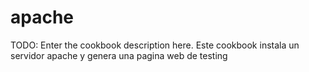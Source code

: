 # apache

TODO: Enter the cookbook description here.
Este cookbook instala un servidor apache y genera una pagina web de testing
